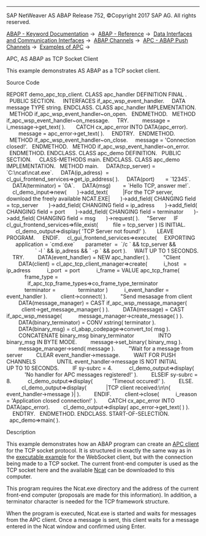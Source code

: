  

* * *

SAP NetWeaver AS ABAP Release 752, ©Copyright 2017 SAP AG. All rights reserved.

[ABAP - Keyword Documentation](https://help.sap.com/doc/abapdocu_752_index_htm/7.52/en-US/abenabap.htm) →  [ABAP - Reference](https://help.sap.com/doc/abapdocu_752_index_htm/7.52/en-US/abenabap_reference.htm) →  [Data Interfaces and Communication Interfaces](https://help.sap.com/doc/abapdocu_752_index_htm/7.52/en-US/abenabap_data_communication.htm) →  [ABAP Channels](https://help.sap.com/doc/abapdocu_752_index_htm/7.52/en-US/abenabap_channels.htm) →  [APC - ABAP Push Channels](https://help.sap.com/doc/abapdocu_752_index_htm/7.52/en-US/abenapc.htm) →  [Examples of APC](https://help.sap.com/doc/abapdocu_752_index_htm/7.52/en-US/abenapc_abexas.htm) → 

APC, AS ABAP as TCP Socket Client

This example demonstrates AS ABAP as a TCP socket client.

Source Code

REPORT demo\_apc\_tcp\_client.
CLASS apc\_handler DEFINITION FINAL .
  PUBLIC SECTION.
    INTERFACES if\_apc\_wsp\_event\_handler.
    DATA       message TYPE string.
ENDCLASS.
CLASS apc\_handler IMPLEMENTATION.
  METHOD if\_apc\_wsp\_event\_handler~on\_open.
  ENDMETHOD.
  METHOD if\_apc\_wsp\_event\_handler~on\_message.
    TRY.
        message = i\_message->get\_text( ).
      CATCH cx\_apc\_error INTO DATA(apc\_error).
        message = apc\_error->get\_text( ).
    ENDTRY.
  ENDMETHOD.
  METHOD if\_apc\_wsp\_event\_handler~on\_close.
    message = 'Connection closed!'.
  ENDMETHOD.
  METHOD if\_apc\_wsp\_event\_handler~on\_error.
  ENDMETHOD.
ENDCLASS.
CLASS apc\_demo DEFINITION.
  PUBLIC SECTION.
    CLASS-METHODS main.
ENDCLASS.
CLASS apc\_demo IMPLEMENTATION.
  METHOD main.
    DATA(tcp\_server) = \`C:\\ncat\\ncat.exe\`.
    DATA(ip\_adress)  = cl\_gui\_frontend\_services=>get\_ip\_address( ).
    DATA(port)       = \`12345\`.
    DATA(terminator) = \`0A\`.
    DATA(msg)        = \`Hello TCP, answer me!\`.
    cl\_demo\_input=>new(
      )->add\_text(
         |For the TCP server, download the freely available NCAT.EXE|
      )->add\_field( CHANGING field = tcp\_server
      )->add\_field( CHANGING field = ip\_adress
      )->add\_field( CHANGING field = port
      )->add\_field( CHANGING field = terminator
      )->add\_field( CHANGING field = msg
      )->request( ).
    "Server
    IF cl\_gui\_frontend\_services=>file\_exist(
         file = tcp\_server ) IS INITIAL.
      cl\_demo\_output=>display( 'TCP Server not found!' ).
      LEAVE PROGRAM.
    ENDIF.
    cl\_gui\_frontend\_services=>execute(
    EXPORTING
      application = \`cmd.exe\`
      parameter  =  \`/c \` && tcp\_server &&
                   \` -l \` && ip\_adress && \` -p \` && port ).
    WAIT UP TO 1 SECONDS.
    TRY.
        DATA(event\_handler) = NEW apc\_handler( ).
        "Client
        DATA(client) = cl\_apc\_tcp\_client\_manager=>create(
          i\_host   = ip\_adress
          i\_port  = port
          i\_frame = VALUE apc\_tcp\_frame(
            frame\_type =
              if\_apc\_tcp\_frame\_types=>co\_frame\_type\_terminator
            terminator =
              terminator )
          i\_event\_handler = event\_handler ).
        client->connect( ).
        "Send mesasage from client
        DATA(message\_manager) = CAST if\_apc\_wsp\_message\_manager(
          client->get\_message\_manager( ) ).
        DATA(message) = CAST if\_apc\_wsp\_message(
          message\_manager->create\_message( ) ).
        DATA(binary\_terminator) = CONV xstring( terminator ).
        DATA(binary\_msg) = cl\_abap\_codepage=>convert\_to( msg ).
        CONCATENATE binary\_msg binary\_terminator
               INTO binary\_msg IN BYTE MODE.
        message->set\_binary( binary\_msg ).
        message\_manager->send( message ).
        "Wait for a message from server
        CLEAR event\_handler->message.
        WAIT FOR PUSH CHANNELS
             UNTIL event\_handler->message IS NOT INITIAL
             UP TO 10 SECONDS.
        IF sy-subrc = 4.
          cl\_demo\_output=>display(
            'No handler for APC messages registered!' ).
        ELSEIF sy-subrc = 8.
          cl\_demo\_output=>display(
            'Timeout occured!' ).
        ELSE.
          cl\_demo\_output=>display(
            |TCP client received:\\n\\n{ event\_handler->message }| ).
        ENDIF.
        client->close(
          i\_reason = 'Application closed connection!' ).
      CATCH cx\_apc\_error INTO DATA(apc\_error).
        cl\_demo\_output=>display( apc\_error->get\_text( ) ).
    ENDTRY.
  ENDMETHOD.
ENDCLASS.
START-OF-SELECTION.
  apc\_demo=>main( ).

Description

This example demonstrates how an ABAP program can create an [APC client](https://help.sap.com/doc/abapdocu_752_index_htm/7.52/en-US/abenapc.htm) for the TCP socket protocol. It is structured in exactly the same way as in the [executable example](https://help.sap.com/doc/abapdocu_752_index_htm/7.52/en-US/abenapc_ws_client_abexa.htm) for the WebSocket client, but with the connection being made to a TCP socket. The current front-end computer is used as the TCP socket here and the available [Ncat](https://nmap.org/ncat/) can be downloaded to this computer.

This program requires the Ncat.exe directory and the address of the current front-end computer (proposals are made for this information). In addition, a terminator character is needed for the TCP framework structure.

When the program is executed, Ncat.exe is started and waits for messages from the APC client. Once a message is sent, this client waits for a message entered in the Ncat window and confirmed using Enter.